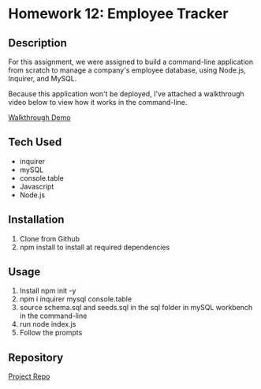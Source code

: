 # Homework 12: Employee Tracker

## Description

For this assignment, we were assigned to build a command-line application from scratch to manage a company's employee database, using Node.js, Inquirer, and MySQL.

Because this application won't be deployed, I've attached a walkthrough video below to view how it works in the command-line.

[Walkthrough Demo](https://drive.google.com/file/d/17l13jKI5PFu2sleCwbP8iZg86bjU12_g/view?usp=sharing)

## Tech Used

- inquirer
-  mySQL
- console.table
- Javascript
- Node.js

## Installation

1. Clone from Github
2. npm install to install at required dependencies

## Usage

1. Install npm init -y
2. npm i inquirer mysql console.table
3. source schema.sql and seeds.sql in the sql folder in mySQL workbench in the command-line
4. run node index.js
5. Follow the prompts

## Repository

[Project Repo](https://github.com/jasonchun7/hw-12-employee-tracker)


